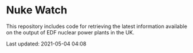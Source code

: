 # Nuke Watch

This repository includes code for retrieving the latest information available on the output of EDF nuclear power plants in the UK.

Last updated: 2021-05-04 04:08